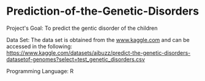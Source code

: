 # Prediction-of-the-Genetic-Disorders

Project's Goal:  To predict the gentic disorder of the children 

Data Set:  The data set is obtained from the www.kaggle.com and can be accessed in the following: 
https://www.kaggle.com/datasets/aibuzz/predict-the-genetic-disorders-datasetof-genomes?select=test_genetic_disorders.csv

Programming Language:  R 

